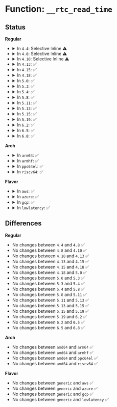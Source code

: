 # Function: <code>__rtc_read_time</code>

## Status
<b>Regular</b>
<ul>
<li>
<details>
<summary>In <code>4.4</code>: Selective Inline ⚠️</summary>

```c
int __rtc_read_time(struct rtc_device *rtc, struct rtc_time *tm);
```

**Collision:** Unique Static

**Inline:** Selective

**Transformation:** False

**Instances:**

```
In drivers/rtc/interface.c (ffffffff81673fa0)
Location: drivers/rtc/interface.c:23
Inline: True
Direct callers:
  - drivers/rtc/interface.c:rtc_read_time
  - drivers/rtc/interface.c:rtc_timer_enqueue
  - drivers/rtc/interface.c:rtc_update_irq_enable
  - drivers/rtc/interface.c:rtc_timer_do_work
```
**Symbols:**

```
ffffffff81673fa0-ffffffff81674079: __rtc_read_time (STB_LOCAL)
```
</details>
</li>
<li>
<details>
<summary>In <code>4.8</code>: Selective Inline ⚠️</summary>

```c
int __rtc_read_time(struct rtc_device *rtc, struct rtc_time *tm);
```

**Collision:** Unique Static

**Inline:** Selective

**Transformation:** False

**Instances:**

```
In drivers/rtc/interface.c (ffffffff816d4780)
Location: drivers/rtc/interface.c:23
Inline: True
Direct callers:
  - drivers/rtc/interface.c:rtc_timer_do_work
  - drivers/rtc/interface.c:rtc_timer_enqueue
  - drivers/rtc/interface.c:rtc_update_irq_enable
  - drivers/rtc/interface.c:rtc_read_time
```
**Symbols:**

```
ffffffff816d4780-ffffffff816d4863: __rtc_read_time (STB_LOCAL)
```
</details>
</li>
<li>
<details>
<summary>In <code>4.10</code>: Selective Inline ⚠️</summary>

```c
int __rtc_read_time(struct rtc_device *rtc, struct rtc_time *tm);
```

**Collision:** Unique Static

**Inline:** Selective

**Transformation:** False

**Instances:**

```
In drivers/rtc/interface.c (ffffffff81704460)
Location: drivers/rtc/interface.c:23
Inline: True
Direct callers:
  - drivers/rtc/interface.c:rtc_timer_do_work
  - drivers/rtc/interface.c:rtc_timer_enqueue
  - drivers/rtc/interface.c:rtc_update_irq_enable
  - drivers/rtc/interface.c:rtc_read_time
```
**Symbols:**

```
ffffffff81704460-ffffffff81704543: __rtc_read_time (STB_LOCAL)
```
</details>
</li>
<li>
<details>
<summary>In <code>4.13</code>: ✅</summary>

```c
int __rtc_read_time(struct rtc_device *rtc, struct rtc_time *tm);
```

**Collision:** Unique Static

**Inline:** No

**Transformation:** False

**Instances:**

```
In drivers/rtc/interface.c (ffffffff81719c40)
Location: drivers/rtc/interface.c:23
Inline: False
Direct callers:
  - drivers/rtc/interface.c:rtc_timer_do_work
  - drivers/rtc/interface.c:rtc_timer_enqueue
  - drivers/rtc/interface.c:rtc_update_irq_enable
  - drivers/rtc/interface.c:rtc_read_time
```
**Symbols:**

```
ffffffff81719c40-ffffffff81719d1a: __rtc_read_time (STB_LOCAL)
```
</details>
</li>
<li>
<details>
<summary>In <code>4.15</code>: ✅</summary>

```c
int __rtc_read_time(struct rtc_device *rtc, struct rtc_time *tm);
```

**Collision:** Unique Static

**Inline:** No

**Transformation:** False

**Instances:**

```
In drivers/rtc/interface.c (ffffffff8178aeb0)
Location: drivers/rtc/interface.c:23
Inline: False
Direct callers:
  - drivers/rtc/interface.c:rtc_timer_do_work
  - drivers/rtc/interface.c:rtc_timer_enqueue
  - drivers/rtc/interface.c:rtc_update_irq_enable
  - drivers/rtc/interface.c:rtc_read_time
```
**Symbols:**

```
ffffffff8178aeb0-ffffffff8178af90: __rtc_read_time (STB_LOCAL)
```
</details>
</li>
<li>
<details>
<summary>In <code>4.18</code>: ✅</summary>

```c
int __rtc_read_time(struct rtc_device *rtc, struct rtc_time *tm);
```

**Collision:** Unique Static

**Inline:** No

**Transformation:** False

**Instances:**

```
In drivers/rtc/interface.c (ffffffff817ccbe0)
Location: drivers/rtc/interface.c:87
Inline: False
Direct callers:
  - drivers/rtc/interface.c:rtc_timer_do_work
  - drivers/rtc/interface.c:rtc_timer_enqueue
  - drivers/rtc/interface.c:rtc_update_irq_enable
  - drivers/rtc/interface.c:__rtc_set_alarm
  - drivers/rtc/interface.c:rtc_read_time
```
**Symbols:**

```
ffffffff817ccbe0-ffffffff817cccf2: __rtc_read_time (STB_LOCAL)
```
</details>
</li>
<li>
<details>
<summary>In <code>5.0</code>: ✅</summary>

```c
int __rtc_read_time(struct rtc_device *rtc, struct rtc_time *tm);
```

**Collision:** Unique Static

**Inline:** No

**Transformation:** False

**Instances:**

```
In drivers/rtc/interface.c (ffffffff817f3f50)
Location: drivers/rtc/interface.c:87
Inline: False
Direct callers:
  - drivers/rtc/interface.c:rtc_timer_do_work
  - drivers/rtc/interface.c:rtc_timer_enqueue
  - drivers/rtc/interface.c:rtc_update_irq_enable
  - drivers/rtc/interface.c:__rtc_set_alarm
  - drivers/rtc/interface.c:rtc_read_time
```
**Symbols:**

```
ffffffff817f3f50-ffffffff817f4062: __rtc_read_time (STB_LOCAL)
```
</details>
</li>
<li>
<details>
<summary>In <code>5.3</code>: ✅</summary>

```c
int __rtc_read_time(struct rtc_device *rtc, struct rtc_time *tm);
```

**Collision:** Unique Static

**Inline:** No

**Transformation:** False

**Instances:**

```
In drivers/rtc/interface.c (ffffffff81834c90)
Location: drivers/rtc/interface.c:84
Inline: False
Direct callers:
  - drivers/rtc/interface.c:rtc_timer_do_work
  - drivers/rtc/interface.c:rtc_timer_enqueue
  - drivers/rtc/interface.c:rtc_update_irq_enable
  - drivers/rtc/interface.c:__rtc_set_alarm
  - drivers/rtc/interface.c:rtc_read_time
```
**Symbols:**

```
ffffffff81834c90-ffffffff81834da7: __rtc_read_time (STB_LOCAL)
```
</details>
</li>
<li>
<details>
<summary>In <code>5.4</code>: ✅</summary>

```c
int __rtc_read_time(struct rtc_device *rtc, struct rtc_time *tm);
```

**Collision:** Unique Static

**Inline:** No

**Transformation:** False

**Instances:**

```
In drivers/rtc/interface.c (ffffffff818665b0)
Location: drivers/rtc/interface.c:84
Inline: False
Direct callers:
  - drivers/rtc/interface.c:rtc_timer_do_work
  - drivers/rtc/interface.c:rtc_timer_enqueue
  - drivers/rtc/interface.c:rtc_update_irq_enable
  - drivers/rtc/interface.c:__rtc_set_alarm
  - drivers/rtc/interface.c:rtc_read_time
```
**Symbols:**

```
ffffffff818665b0-ffffffff818666c7: __rtc_read_time (STB_LOCAL)
```
</details>
</li>
<li>
<details>
<summary>In <code>5.8</code>: ✅</summary>

```c
int __rtc_read_time(struct rtc_device *rtc, struct rtc_time *tm);
```

**Collision:** Unique Static

**Inline:** No

**Transformation:** False

**Instances:**

```
In drivers/rtc/interface.c (ffffffff81939d00)
Location: drivers/rtc/interface.c:84
Inline: False
Direct callers:
  - drivers/rtc/interface.c:rtc_timer_do_work
  - drivers/rtc/interface.c:rtc_timer_enqueue
  - drivers/rtc/interface.c:rtc_update_irq_enable
  - drivers/rtc/interface.c:__rtc_set_alarm
  - drivers/rtc/interface.c:rtc_read_time
```
**Symbols:**

```
ffffffff81939d00-ffffffff81939e17: __rtc_read_time (STB_LOCAL)
```
</details>
</li>
<li>
<details>
<summary>In <code>5.11</code>: ✅</summary>

```c
int __rtc_read_time(struct rtc_device *rtc, struct rtc_time *tm);
```

**Collision:** Unique Static

**Inline:** No

**Transformation:** False

**Instances:**

```
In drivers/rtc/interface.c (ffffffff81940160)
Location: drivers/rtc/interface.c:84
Inline: False
Direct callers:
  - drivers/rtc/interface.c:rtc_timer_do_work
  - drivers/rtc/interface.c:rtc_timer_enqueue
  - drivers/rtc/interface.c:rtc_update_irq_enable
  - drivers/rtc/interface.c:__rtc_set_alarm
  - drivers/rtc/interface.c:rtc_read_time
```
**Symbols:**

```
ffffffff81940160-ffffffff81940277: __rtc_read_time (STB_LOCAL)
```
</details>
</li>
<li>
<details>
<summary>In <code>5.13</code>: ✅</summary>

```c
int __rtc_read_time(struct rtc_device *rtc, struct rtc_time *tm);
```

**Collision:** Unique Static

**Inline:** No

**Transformation:** False

**Instances:**

```
In drivers/rtc/interface.c (ffffffff819238d0)
Location: drivers/rtc/interface.c:84
Inline: False
Direct callers:
  - drivers/rtc/interface.c:rtc_timer_do_work
  - drivers/rtc/interface.c:rtc_timer_enqueue
  - drivers/rtc/interface.c:rtc_update_irq_enable
  - drivers/rtc/interface.c:__rtc_set_alarm
  - drivers/rtc/interface.c:rtc_read_time
```
**Symbols:**

```
ffffffff819238d0-ffffffff819239e7: __rtc_read_time (STB_LOCAL)
```
</details>
</li>
<li>
<details>
<summary>In <code>5.15</code>: ✅</summary>

```c
int __rtc_read_time(struct rtc_device *rtc, struct rtc_time *tm);
```

**Collision:** Unique Static

**Inline:** No

**Transformation:** False

**Instances:**

```
In drivers/rtc/interface.c (ffffffff819c6880)
Location: drivers/rtc/interface.c:84
Inline: False
Direct callers:
  - drivers/rtc/interface.c:rtc_timer_do_work
  - drivers/rtc/interface.c:rtc_timer_enqueue
  - drivers/rtc/interface.c:rtc_update_irq_enable
  - drivers/rtc/interface.c:__rtc_set_alarm
  - drivers/rtc/interface.c:rtc_read_time
```
**Symbols:**

```
ffffffff819c6880-ffffffff819c6991: __rtc_read_time (STB_LOCAL)
```
</details>
</li>
<li>
<details>
<summary>In <code>5.19</code>: ✅</summary>

```c
int __rtc_read_time(struct rtc_device *rtc, struct rtc_time *tm);
```

**Collision:** Unique Static

**Inline:** No

**Transformation:** False

**Instances:**

```
In drivers/rtc/interface.c (ffffffff81b276d0)
Location: drivers/rtc/interface.c:84
Inline: False
Direct callers:
  - drivers/rtc/interface.c:rtc_timer_do_work
  - drivers/rtc/interface.c:rtc_timer_enqueue
  - drivers/rtc/interface.c:rtc_update_irq_enable
  - drivers/rtc/interface.c:__rtc_set_alarm
  - drivers/rtc/interface.c:rtc_read_time
```
**Symbols:**

```
ffffffff81b276d0-ffffffff81b27826: __rtc_read_time (STB_LOCAL)
```
</details>
</li>
<li>
<details>
<summary>In <code>6.2</code>: ✅</summary>

```c
int __rtc_read_time(struct rtc_device *rtc, struct rtc_time *tm);
```

**Collision:** Unique Static

**Inline:** No

**Transformation:** False

**Instances:**

```
In drivers/rtc/interface.c (ffffffff81cbb0b0)
Location: drivers/rtc/interface.c:84
Inline: False
Direct callers:
  - drivers/rtc/interface.c:rtc_timer_do_work
  - drivers/rtc/interface.c:rtc_timer_enqueue
  - drivers/rtc/interface.c:rtc_update_irq_enable
  - drivers/rtc/interface.c:__rtc_set_alarm
  - drivers/rtc/interface.c:rtc_read_time
```
**Symbols:**

```
ffffffff81cbb0b0-ffffffff81cbb219: __rtc_read_time (STB_LOCAL)
```
</details>
</li>
<li>
<details>
<summary>In <code>6.5</code>: ✅</summary>

```c
int __rtc_read_time(struct rtc_device *rtc, struct rtc_time *tm);
```

**Collision:** Unique Static

**Inline:** No

**Transformation:** False

**Instances:**

```
In drivers/rtc/interface.c (ffffffff81d22860)
Location: drivers/rtc/interface.c:84
Inline: False
Direct callers:
  - drivers/rtc/interface.c:rtc_timer_do_work
  - drivers/rtc/interface.c:rtc_timer_enqueue
  - drivers/rtc/interface.c:rtc_update_irq_enable
  - drivers/rtc/interface.c:__rtc_set_alarm
  - drivers/rtc/interface.c:rtc_read_time
```
**Symbols:**

```
ffffffff81d22860-ffffffff81d229c9: __rtc_read_time (STB_LOCAL)
```
</details>
</li>
<li>
<details>
<summary>In <code>6.8</code>: ✅</summary>

```c
int __rtc_read_time(struct rtc_device *rtc, struct rtc_time *tm);
```

**Collision:** Unique Static

**Inline:** No

**Transformation:** False

**Instances:**

```
In drivers/rtc/interface.c (ffffffff81dd85c0)
Location: drivers/rtc/interface.c:84
Inline: False
Direct callers:
  - drivers/rtc/interface.c:rtc_timer_do_work
  - drivers/rtc/interface.c:rtc_timer_enqueue
  - drivers/rtc/interface.c:rtc_update_irq_enable
  - drivers/rtc/interface.c:__rtc_set_alarm
  - drivers/rtc/interface.c:rtc_read_time
```
**Symbols:**

```
ffffffff81dd85c0-ffffffff81dd8729: __rtc_read_time (STB_LOCAL)
```
</details>
</li>
</ul>
<b>Arch</b>
<ul>
<li>
<details>
<summary>In <code>arm64</code>: ✅</summary>

```c
int __rtc_read_time(struct rtc_device *rtc, struct rtc_time *tm);
```

**Collision:** Unique Static

**Inline:** No

**Transformation:** False

**Instances:**

```
In drivers/rtc/interface.c (ffff800010aa78c8)
Location: drivers/rtc/interface.c:84
Inline: False
Direct callers:
  - drivers/rtc/interface.c:rtc_timer_do_work
  - drivers/rtc/interface.c:rtc_timer_enqueue
  - drivers/rtc/interface.c:rtc_update_irq_enable
  - drivers/rtc/interface.c:__rtc_set_alarm
  - drivers/rtc/interface.c:rtc_read_time
```
**Symbols:**

```
ffff800010aa78c8-ffff800010aa79f8: __rtc_read_time (STB_LOCAL)
```
</details>
</li>
<li>
<details>
<summary>In <code>armhf</code>: ✅</summary>

```c
int __rtc_read_time(struct rtc_device *rtc, struct rtc_time *tm);
```

**Collision:** Unique Static

**Inline:** No

**Transformation:** False

**Instances:**

```
In drivers/rtc/interface.c (c0b86b28)
Location: drivers/rtc/interface.c:84
Inline: False
Direct callers:
  - drivers/rtc/interface.c:rtc_timer_do_work
  - drivers/rtc/interface.c:rtc_timer_enqueue
  - drivers/rtc/interface.c:rtc_update_irq_enable
  - drivers/rtc/interface.c:__rtc_set_alarm
  - drivers/rtc/interface.c:rtc_read_time
```
**Symbols:**

```
c0b86b28-c0b86c34: __rtc_read_time (STB_LOCAL)
```
</details>
</li>
<li>
<details>
<summary>In <code>ppc64el</code>: ✅</summary>

```c
int __rtc_read_time(struct rtc_device *rtc, struct rtc_time *tm);
```

**Collision:** Unique Static

**Inline:** No

**Transformation:** False

**Instances:**

```
In drivers/rtc/interface.c (c000000000b89880)
Location: drivers/rtc/interface.c:84
Inline: False
Direct callers:
  - drivers/rtc/interface.c:rtc_timer_do_work
  - drivers/rtc/interface.c:rtc_timer_enqueue
  - drivers/rtc/interface.c:rtc_update_irq_enable
  - drivers/rtc/interface.c:__rtc_set_alarm
  - drivers/rtc/interface.c:rtc_read_time
```
**Symbols:**

```
c000000000b89880-c000000000b89a50: __rtc_read_time (STB_LOCAL)
```
</details>
</li>
<li>
<details>
<summary>In <code>riscv64</code>: ✅</summary>

```c
int __rtc_read_time(struct rtc_device *rtc, struct rtc_time *tm);
```

**Collision:** Unique Static

**Inline:** No

**Transformation:** False

**Instances:**

```
In drivers/rtc/interface.c (ffffffe0006b3aec)
Location: drivers/rtc/interface.c:84
Inline: False
Direct callers:
  - drivers/rtc/interface.c:rtc_timer_do_work
  - drivers/rtc/interface.c:rtc_timer_enqueue
  - drivers/rtc/interface.c:rtc_update_irq_enable
  - drivers/rtc/interface.c:__rtc_set_alarm
  - drivers/rtc/interface.c:rtc_read_time
```
**Symbols:**

```
ffffffe0006b3aec-ffffffe0006b3bd4: __rtc_read_time (STB_LOCAL)
```
</details>
</li>
</ul>
<b>Flavor</b>
<ul>
<li>
<details>
<summary>In <code>aws</code>: ✅</summary>

```c
int __rtc_read_time(struct rtc_device *rtc, struct rtc_time *tm);
```

**Collision:** Unique Static

**Inline:** No

**Transformation:** False

**Instances:**

```
In drivers/rtc/interface.c (ffffffff81819260)
Location: drivers/rtc/interface.c:84
Inline: False
Direct callers:
  - drivers/rtc/interface.c:rtc_timer_do_work
  - drivers/rtc/interface.c:rtc_timer_enqueue
  - drivers/rtc/interface.c:rtc_update_irq_enable
  - drivers/rtc/interface.c:__rtc_set_alarm
  - drivers/rtc/interface.c:rtc_read_time
```
**Symbols:**

```
ffffffff81819260-ffffffff81819377: __rtc_read_time (STB_LOCAL)
```
</details>
</li>
<li>
<details>
<summary>In <code>azure</code>: ✅</summary>

```c
int __rtc_read_time(struct rtc_device *rtc, struct rtc_time *tm);
```

**Collision:** Unique Static

**Inline:** No

**Transformation:** False

**Instances:**

```
In drivers/rtc/interface.c (ffffffff817e0950)
Location: drivers/rtc/interface.c:84
Inline: False
Direct callers:
  - drivers/rtc/interface.c:rtc_timer_do_work
  - drivers/rtc/interface.c:rtc_timer_enqueue
  - drivers/rtc/interface.c:rtc_update_irq_enable
  - drivers/rtc/interface.c:__rtc_set_alarm
  - drivers/rtc/interface.c:rtc_read_time
```
**Symbols:**

```
ffffffff817e0950-ffffffff817e0a67: __rtc_read_time (STB_LOCAL)
```
</details>
</li>
<li>
<details>
<summary>In <code>gcp</code>: ✅</summary>

```c
int __rtc_read_time(struct rtc_device *rtc, struct rtc_time *tm);
```

**Collision:** Unique Static

**Inline:** No

**Transformation:** False

**Instances:**

```
In drivers/rtc/interface.c (ffffffff8185a740)
Location: drivers/rtc/interface.c:84
Inline: False
Direct callers:
  - drivers/rtc/interface.c:rtc_timer_do_work
  - drivers/rtc/interface.c:rtc_timer_enqueue
  - drivers/rtc/interface.c:rtc_update_irq_enable
  - drivers/rtc/interface.c:__rtc_set_alarm
  - drivers/rtc/interface.c:rtc_read_time
```
**Symbols:**

```
ffffffff8185a740-ffffffff8185a857: __rtc_read_time (STB_LOCAL)
```
</details>
</li>
<li>
<details>
<summary>In <code>lowlatency</code>: ✅</summary>

```c
int __rtc_read_time(struct rtc_device *rtc, struct rtc_time *tm);
```

**Collision:** Unique Static

**Inline:** No

**Transformation:** False

**Instances:**

```
In drivers/rtc/interface.c (ffffffff81875840)
Location: drivers/rtc/interface.c:84
Inline: False
Direct callers:
  - drivers/rtc/interface.c:rtc_timer_do_work
  - drivers/rtc/interface.c:rtc_timer_enqueue
  - drivers/rtc/interface.c:rtc_update_irq_enable
  - drivers/rtc/interface.c:__rtc_set_alarm
  - drivers/rtc/interface.c:rtc_read_time
```
**Symbols:**

```
ffffffff81875840-ffffffff81875957: __rtc_read_time (STB_LOCAL)
```
</details>
</li>
</ul>

## Differences
<b>Regular</b>
<ul>
<li>
No changes between <code>4.4</code> and <code>4.8</code> ✅
</li>
<li>
No changes between <code>4.8</code> and <code>4.10</code> ✅
</li>
<li>
No changes between <code>4.10</code> and <code>4.13</code> ✅
</li>
<li>
No changes between <code>4.13</code> and <code>4.15</code> ✅
</li>
<li>
No changes between <code>4.15</code> and <code>4.18</code> ✅
</li>
<li>
No changes between <code>4.18</code> and <code>5.0</code> ✅
</li>
<li>
No changes between <code>5.0</code> and <code>5.3</code> ✅
</li>
<li>
No changes between <code>5.3</code> and <code>5.4</code> ✅
</li>
<li>
No changes between <code>5.4</code> and <code>5.8</code> ✅
</li>
<li>
No changes between <code>5.8</code> and <code>5.11</code> ✅
</li>
<li>
No changes between <code>5.11</code> and <code>5.13</code> ✅
</li>
<li>
No changes between <code>5.13</code> and <code>5.15</code> ✅
</li>
<li>
No changes between <code>5.15</code> and <code>5.19</code> ✅
</li>
<li>
No changes between <code>5.19</code> and <code>6.2</code> ✅
</li>
<li>
No changes between <code>6.2</code> and <code>6.5</code> ✅
</li>
<li>
No changes between <code>6.5</code> and <code>6.8</code> ✅
</li>
</ul>
<b>Arch</b>
<ul>
<li>
No changes between <code>amd64</code> and <code>arm64</code> ✅
</li>
<li>
No changes between <code>amd64</code> and <code>armhf</code> ✅
</li>
<li>
No changes between <code>amd64</code> and <code>ppc64el</code> ✅
</li>
<li>
No changes between <code>amd64</code> and <code>riscv64</code> ✅
</li>
</ul>
<b>Flavor</b>
<ul>
<li>
No changes between <code>generic</code> and <code>aws</code> ✅
</li>
<li>
No changes between <code>generic</code> and <code>azure</code> ✅
</li>
<li>
No changes between <code>generic</code> and <code>gcp</code> ✅
</li>
<li>
No changes between <code>generic</code> and <code>lowlatency</code> ✅
</li>
</ul>
